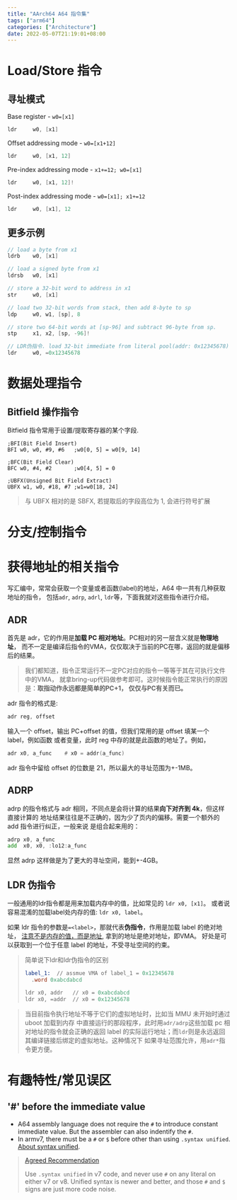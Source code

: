 ```yaml
---
title: "AArch64 A64 指令集"
tags: ["arm64"]
categories: ["Architecture"]
date: 2022-05-07T21:19:01+08:00
---
```


# Load/Store 指令

## 寻址模式

Base register - `w0=[x1]`

```c
ldr     w0, [x1]
```

Offset addressing mode - `w0=[x1+12]`

```c
ldr     w0, [x1, 12]
```

Pre-index addressing mode - `x1+=12; w0=[x1]`

```c
ldr     w0, [x1, 12]!
```

Post-index addressing mode - `w0=[x1]; x1+=12`

```c
ldr     w0, [x1], 12
```

## 更多示例
```c
// load a byte from x1
ldrb    w0, [x1]

// load a signed byte from x1
ldrsb   w0, [x1]

// store a 32-bit word to address in x1
str     w0, [x1]

// load two 32-bit words from stack, then add 8-byte to sp
ldp     w0, w1, [sp], 8

// store two 64-bit words at [sp-96] and subtract 96-byte from sp.
stp     x1, x2, [sp, -96]!

// LDR伪指令. load 32-bit immediate from literal pool(addr: 0x12345678)
ldr     w0, =0x12345678
```

# 数据处理指令

## Bitfield 操作指令

Bitfield 指令常用于设置/提取寄存器的某个字段.

```assembly
;BFI(Bit Field Insert)
BFI w0, w0, #9, #6   ;w0[0, 5] = w0[9, 14]

;BFC(Bit Field Clear)
BFC w0, #4, #2       ;w0[4, 5] = 0

;UBFX(Unsigned Bit Field Extract)
UBFX w1, w0, #18, #7 ;w1=w0[18, 24]
```

> 与 UBFX 相对的是 SBFX, 若提取后的字段高位为 1, 会进行符号扩展


# 分支/控制指令

# 获得地址的相关指令

写汇编中，常常会获取一个变量或者函数(label)的地址，A64 中一共有几种获取地址的指令，
包括`adr`, `adrp`, `adrl`, `ldr`等，下面我就对这些指令进行介绍。

## ADR

首先是 adr，它的作用是**加载 PC 相对地址**。PC相对的另一层含义就是**物理地址**，
而不一定是编译后指令的VMA，仅仅取决于当前的PC在哪，返回的就是偏移后的结果。

> 我们都知道，指令正常运行不一定PC对应的指令一等等于其在可执行文件中的VMA，
> 就拿bring-up代码做参考即可。这时候指令能正常执行的原因是：**取指动作永远都是简单的PC+1，
> 仅仅与PC有关而已。**

adr 指令的格式是:

```asm
adr reg, offset
```

输入一个 offset，输出 PC+offset 的值，但我们常用的是 offset 填某一个 label，例如函数
或者变量，此时 reg 中存的就是此函数的地址了。例如，

```asm
adr x0, a_func    # x0 = addr(a_func)
```

adr 指令中留给 offset 的位数是 21，所以最大的寻址范围为+-1MB。

## ADRP

adrp 的指令格式与 adr 相同，不同点是会将计算的结果**向下对齐到 4k**，但这样直接计算的
地址结果往往是不正确的，因为少了页内的偏移。需要一个额外的 add 指令进行纠正，一般来说
是组合起来用的：

```asm
adrp x0, a_func
add  x0, x0, :lo12:a_func
```

显然 adrp 这样做是为了更大的寻址空间，能到+-4GB。

## LDR 伪指令

一般通用的ldr指令都是用来加载内存中的值，比如常见的 `ldr x0, [x1]`。 或者说容易混淆的加载label处内存的值: `ldr x0, label`。

如果 ldr 指令的参数是`=<label>`，那就代表**伪指令**，作用是加载 label 的绝对地址，
<u>注意不是内存的值，而是地址</u>, 拿到的地址是绝对地址，即VMA。
好处是可以获取到一个位于任意 label 的地址，不受寻址空间的约束。

> 简单说下ldr和ldr伪指令的区别
> ```asm
> label_1:  // assmue VMA of label_1 = 0x12345678
>   .word 0xabcdabcd
>
> ldr x0, addr   // x0 = 0xabcdabcd
> ldr x0, =addr  // x0 = 0x12345678
> ```

> 当目前指令执行地址不等于它们的虚拟地址时，比如当 MMU 未开始时通过 uboot 加载到内存
> 中直接运行的那段程序，此时用`adr/adrp`这些加载 pc 相对地址的指令就会正确的返回
> label 的实际运行地址；而`ldr`则是永远返回其编译链接后绑定的虚拟地址。这种情况下
> 如果寻址范围允许，用`adr*`指令更方便。

# 有趣特性/常见误区

## '#' before the immediate value

- A64 assembly language does not require the `#` to introduce constant immediate value. But the assembler can also indentify the `#`.
- In armv7, there must be a `#` or `$` before other than using `.syntax unified`. [About syntax unified](https://sourceware.org/binutils/docs/as/ARM_002dInstruction_002dSet.html#ARM_002dInstruction_002dSet).

> [Agreed Recommendation](https://stackoverflow.com/questions/21652884/is-the-hash-required-for-immediate-values-in-arm-assembly)
>
> Use `.syntax unified` in v7 code, and never use `#` on any literal on either v7 or v8.
> Unified syntax is newer and better, and those `#` and `$` signs are just more code noise.
